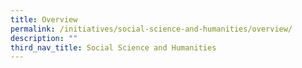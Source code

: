 ```yaml
---
title: Overview
permalink: /initiatives/social-science-and-humanities/overview/
description: ""
third_nav_title: Social Science and Humanities
---
```

